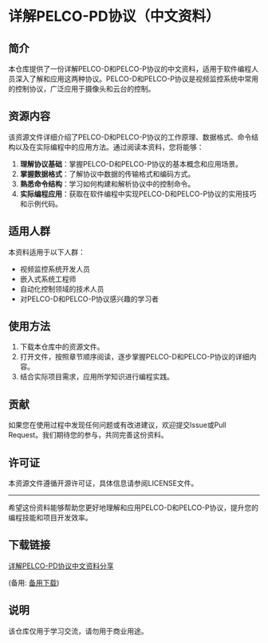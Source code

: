 # 详解PELCO-PD协议（中文资料）

## 简介
本仓库提供了一份详解PELCO-D和PELCO-P协议的中文资料，适用于软件编程人员深入了解和应用这两种协议。PELCO-D和PELCO-P协议是视频监控系统中常用的控制协议，广泛应用于摄像头和云台的控制。

## 资源内容
该资源文件详细介绍了PELCO-D和PELCO-P协议的工作原理、数据格式、命令结构以及在实际编程中的应用方法。通过阅读本资料，您将能够：

1. **理解协议基础**：掌握PELCO-D和PELCO-P协议的基本概念和应用场景。
2. **掌握数据格式**：了解协议中数据的传输格式和编码方式。
3. **熟悉命令结构**：学习如何构建和解析协议中的控制命令。
4. **实际编程应用**：获取在软件编程中实现PELCO-D和PELCO-P协议的实用技巧和示例代码。

## 适用人群
本资料适用于以下人群：

- 视频监控系统开发人员
- 嵌入式系统工程师
- 自动化控制领域的技术人员
- 对PELCO-D和PELCO-P协议感兴趣的学习者

## 使用方法
1. 下载本仓库中的资源文件。
2. 打开文件，按照章节顺序阅读，逐步掌握PELCO-D和PELCO-P协议的详细内容。
3. 结合实际项目需求，应用所学知识进行编程实践。

## 贡献
如果您在使用过程中发现任何问题或有改进建议，欢迎提交Issue或Pull Request。我们期待您的参与，共同完善这份资料。

## 许可证
本资源文件遵循开源许可证，具体信息请参阅LICENSE文件。

---

希望这份资料能够帮助您更好地理解和应用PELCO-D和PELCO-P协议，提升您的编程技能和项目开发效率。

## 下载链接
[详解PELCO-PD协议中文资料分享]() 

(备用: [备用下载](https://pan.baidu.com/s/1l5szBemf7xQvhfymxRvufw?pwd=1234))

## 说明

该仓库仅用于学习交流，请勿用于商业用途。
